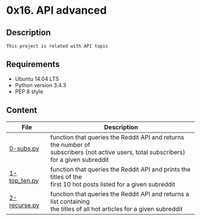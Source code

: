 # 0x16. API advanced
## Description
    This project is related with API topic
## Requirements
- Ubuntu 14.04 LTS
- Python version 3.4.3
- PEP 8 style
## Content
| File | Description |
| --- | --- |
| [0-subs.py](./0-subs.py) |  function that queries the Reddit API and returns the number of <br>subscribers (not active users, total subscribers) for a given subreddit |
| [1-top_ten.py](./1-top_ten.py) |  function that queries the Reddit API and prints the titles of the <br>first 10 hot posts listed for a given subreddit |
| [2-recurse.py](./2-recurse.py) | function that queries the Reddit API and returns a list containing <br>the titles of all hot articles for a given subreddit |
